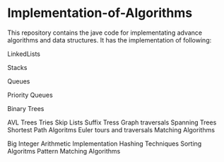 # Implementation-of-Algorithms
This repository contains the jave code for implementating advance algorithms 
and data structures. It has the implementation of following:

LinkedLists

Stacks

Queues

Priority Queues

Binary Trees

AVL Trees
Tries
Skip Lists
Suffix Tress
Graph traversals
Spanning Trees
Shortest Path Algoritms
Euler tours and traversals
Matching Algorithms

Big Integer Arithmetic Implementation
Hashing Techniques
Sorting Algoritms
Pattern Matching Algorithms




